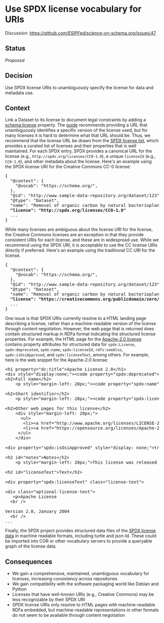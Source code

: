 # Use SPDX license vocabulary for URIs

Discussion: https://github.com/ESIPFed/science-on-schema.org/issues/47

## Status ##
_Proposed_

## Decision ##

Use SPDX license URIs to unambiguously specify the license for data and metadata use.

## Context ##

Link a Dataset to its license to document legal constraints by adding a [schema:license](https://schema.org/license) property. The [guide](https://developers.google.com/search/docs/data-types/dataset) recommends providing a URL that unambiguously identifies a specific version of the license used, but for many licenses it is hard to determine what that URL should be. Thus, we recommend that the license URL be drawn from the [SPDX license list](https://spdx.org/licenses/), which provides a curated list of licenses and their properties that is well maintained. For each SPDX entry, SPDX provides a canonical URL for the license (e.g., `http://spdx.org/licenses/CC0-1.0`), a unique `licenseId` (e.g., `CC0-1.0`), and other metadata about the license. Here's an example using the SPDX license URI for the Creative Commons CC-0 license:

<pre>
{
  "@context": {
    "@vocab": "https://schema.org/",
  },
  "@id": "http://www.sample-data-repository.org/dataset/123",
  "@type": "Dataset",
  "name": "Removal of organic carbon by natural bacterioplankton communities as a function of pCO2 from laboratory experiments between 2012 and 2016",
  <strong>"license": "http://spdx.org/licenses/CC0-1.0"</strong>
  ...
}
</pre>

While many licenses are ambiguous about the license URI for the license, the Creative Commons licenses are an exception in that they provide consistent URIs for each license, and these are in widespread use.  While we recommend using the SPDX URI, it is acceptable to use the CC license URIs directly if preferred.  Here's an example using the traditional CC URI for the license.
<pre>
{
  "@context": {
    "@vocab": "https://schema.org/",
  },
  "@id": "http://www.sample-data-repository.org/dataset/123",
  "@type": "Dataset",
  "name": "Removal of organic carbon by natural bacterioplankton communities as a function of pCO2 from laboratory experiments between 2012 and 2016",
  <strong>"license": "https://creativecommons.org/publicdomain/zero/1.0"</strong>
  ...
}
</pre>

One issue is that SPDX URIs currently resolve to a HTML landing page describing a license, rather than a machine-readable version of the license through content negotiation. However, the web page that is returned does contain structured markup in RDFa format indicating the structured license properties.  For example, the HTML page for the [Apache-2.0 license](http://spdx.org/licenses/Apache-2.0) contains property attributes for structured data for `spdx:License`, `spdx:deprecated`, `spdx:name`, `spdx:licenseId`, `rdfs:seeAlso`, `spdx:isOsiApproved`, and `spdx:licenseText`, among others. For example, here is the web snippet for the Apache-2.0 license:

<pre>
&lt;h1 property="dc:title"&gt;Apache License 2.0&lt;/h1&gt;
&lt;div style="display:none;"&gt;&lt;code property="spdx:deprecated"&gt;false&lt;/code&gt;&lt;/div&gt;
&lt;h2&gt;Full name&lt;/h2&gt;
    &lt;p style="margin-left: 20px;"&gt;&lt;code property="spdx:name"&gt;Apache License 2.0&lt;/code&gt;&lt;/p&gt;

&lt;h2&gt;Short identifier&lt;/h2&gt;
    &lt;p style="margin-left: 20px;"&gt;&lt;code property="spdx:licenseId"&gt;Apache-2.0&lt;/code&gt;&lt;/p&gt;

&lt;h2&gt;Other web pages for this license&lt;/h2&gt;
    &lt;div style="margin-left: 20px;"&gt;
      &lt;ul&gt;
       &lt;li&gt;&lt;a href="http://www.apache.org/licenses/LICENSE-2.0" rel="rdfs:seeAlso"&gt;http://www.apache.org/licenses/LICENSE-2.0&lt;/a&gt;&lt;/li&gt;
       &lt;li&gt;&lt;a href="https://opensource.org/licenses/Apache-2.0" rel="rdfs:seeAlso"&gt;https://opensource.org/licenses/Apache-2.0&lt;/a&gt;&lt;/li&gt;
     &lt;/ul&gt;
    &lt;/div&gt;
          
&lt;div property="spdx:isOsiApproved" style="display: none;"&gt;true&lt;/div&gt;

&lt;h2 id="notes"&gt;Notes&lt;/h2&gt;
    &lt;p style="margin-left: 20px;"&gt;This license was released January 2004&lt;/p&gt;

&lt;h2 id="licenseText"&gt;Text&lt;/h2&gt;

&lt;div property="spdx:licenseText" class="license-text"&gt;
      
&lt;div class="optional-license-text"&gt;
   &lt;p&gt;Apache License
  &lt;br /&gt;

Version 2.0, January 2004
  &lt;br /&gt;
...
</pre>

Finally, the SPDX project provides structured data files of the [SPDX license data](https://github.com/spdx/license-list-data) in machine readable formats, including turtle and json-ld.  These could be imported into COR or other vocabulary servers to provide a queryable graph of the license data.

## Consequences ##

- We gain a comprehensive, maintained, unambiguous vocabulary for licenses, increasing consistency across repositories
- We gain compatibility with the software packaging world like Debian and Python
- Licenses that have well-known URIs (e.g., Creative Commons) may be less recognizable by their SPDX URI
- SPDX license URIs only resolve to HTML pages with machine-readable RDFa embedded, but machine-readable representations in other formats do not seem to be available through content negotiation

